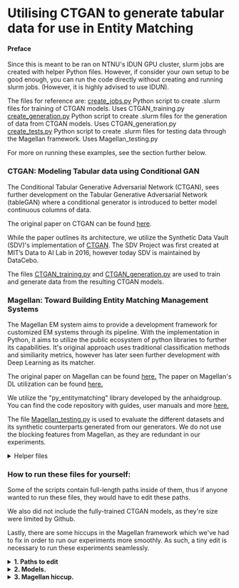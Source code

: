 # Utilising CTGAN to generate tabular data for use in Entity Matching

#### Preface

Since this is meant to be ran on NTNU's IDUN GPU cluster, slurm jobs are created with helper Python files. However, if consider your own setup to be good enough, you can run the code directly without creating and running slurm jobs. (However, it is highly advised to use IDUN). 

The files for reference are:
[create_jobs.py](./create_jobs.py)
Python script to create .slurm files for training of CTGAN models. Uses CTGAN_training.py
<br>
[create_generation.py](./create_generation.py)
Python script to create .slurm files for the generation of data from CTGAN models. Uses CTGAN_generation.py
<br>
[create_tests.py](./create_tests.py)
Python script to create .slurm files for testing data through the Magellan framework. Uses Magellan_testing.py

For more on running these examples, see the section further below.

### CTGAN: Modeling Tabular data using Conditional GAN

The Conditional Tabular Generative Adversarial Network (CTGAN), sees further development on the Tabular Generative Adversarial Network (tableGAN) where a conditional generator is introduced to better model continuous columns of data. 

The original paper on CTGAN can be found [here](https://arxiv.org/abs/1907.00503).

While the paper outlines its architecture, we utilize the Synthetic Data Vault (SDV)'s implementation of [CTGAN](https://sdv.dev/SDV/user_guides/single_table/ctgan.html). The SDV Project was first created at MIT’s Data to AI Lab in 2016, however today SDV is maintained by DataCebo. 

The files [CTGAN_training.py](./CTGAN_training.py) and [CTGAN_generation.py](./CTGAN_generation.py) are used to train and generate data from the resulting CTGAN models.

### Magellan: Toward Building Entity Matching Management Systems

The Magellan EM system aims to provide a development framework for customized EM systems through its pipeline. With the implementation in Python, it aims to utilize the public ecosystem of python libraries to further its capabilities. It's original approach uses traditional classification methods and similiarity metrics, however has later seen further development with Deep Learning as its matcher. 

The original paper on Magellan can be found [here.](https://pages.cs.wisc.edu/~anhai/papers1/magellan-sigmodrec18.pdf)
The paper on Magellan's DL utilization can be found [here.](https://pages.cs.wisc.edu/~anhai/papers1/deepmatcher-sigmod18.pdf)

We utilize the "py_entitymatching" library developed by the anhaidgroup. You can find the code repository with guides, user manuals and more [here.](https://github.com/anhaidgroup/py_entitymatching)

The file [Magellan_testing.py](./Magellan_testing.py) is used to evaluate the different datasets and its synthetic counterparts generated from our generators. We do not use the blocking features from Magellan, as they are redundant in our experiments. 

<details><summary>Helper files</summary>
<p>

#### [create_parser.py](./create_parser.py)
Magellan and Ditto require different formats for their datasets. This file is used to create .slurm jobs for parsing data. It uses the [parse_data.py](./parse_data.py) script to parse data from text based Ditto formats to dataframe based Magellan formats, and vice versa.

#### [create_datasets.py](./create_datasets.py)
This file is used to combine the real data with the generated data, creating the datasets that are used in experiments in the process.

#### [make_graphs.py](./make_graphs.py)
This file loads in the result files from the "Results" directory, and generate plots based on the files values.

#### [rename_files.py](./rename_files.py)
This file simply renames some of the files from the synthetic datasets. A simple naming convention error on the Augmentation and GPT-2 generated datasets caused the need for this.


</p>
</details>

### How to run these files for yourself:

Some of the scripts contain full-length paths inside of them, thus if anyone wanted to run these files, they would have to edit these paths.

We also did not include the fully-trained CTGAN models, as they're size were limited by Github. 

Lastly, there are some hiccups in the Magellan framework which we've had to fix in order to run our experiments more smoothly. As such, a tiny edit is necessary to run these experiments seamlessly. 

<details><summary><b>1. Paths to edit</b></summary>

#### 1. create_datasets.py
On line 20: 
```IDUN_PATH = r'/cluster/home/alekssim/Documents/IDUN/Idun/CTGAN/'```
Change to:
```IDUN_PATH = r'<your_directory>/Idun/CTGAN/'```

#### 2. create_generation.py
On line 4: 
```script_path = r"/cluster/home/alekssim/Documents/IDUN/Idun/CTGAN/CTGAN_generation.py"```
Change to:
```script_path = r"<your_directory>/Idun/CTGAN/CTGAN_generation.py"```

On line 54: 
```jobs_dir = r'/cluster/home/alekssim/Documents/IDUN/Idun/CTGAN/gen_jobs/'```
Change to:
```jobs_dir = r'<your_directory>/Idun/CTGAN/gen_jobs/'```

On line 88: 
```file.write(f"sbatch {name}.slurm alekssim\n")```
Change to:
```file.write(f"sbatch {name}.slurm <your_IDUN_user>\n")```

#### 3. create_jobs.py
On line 4: 
```script_path = r"/cluster/home/alekssim/Documents/IDUN/Idun/CTGAN/CTGAN_training.py"```
Change to:
```script_path = r"<your_directory>/Idun/CTGAN/CTGAN_training.py"```

On line 52: 
```jobs_dir = r'/cluster/home/alekssim/Documents/IDUN/Idun/CTGAN/jobs/'```
Change to:
```jobs_dir = r'<your_directory>/Idun/CTGAN/jobs/'```

On line 86: 
```file.write(f"sbatch {name}.slurm alekssim\n")```
Change to:
```file.write(f"sbatch {name}.slurm <your_IDUN_user>\n")```

#### 4. create_parser.py
On line 11: 
```script_path = r"/cluster/home/alekssim/Documents/IDUN/Idun/CTGAN/parse_data.py"```
Change to:
```script_path = r"<your_directory>/Idun/CTGAN/parse_data.py"```

On line 62: 
```jobs_dir = r'/cluster/home/alekssim/Documents/IDUN/Idun/CTGAN/parse_jobs/'```
Change to:
```jobs_dir = r'<your_directory>/Idun/CTGAN/parse_jobs/'```

On line 99: 
```file.write(f"sbatch {name}.slurm alekssim\n")```
Change to:
```file.write(f"sbatch {name}.slurm <your_IDUN_user>\n")```

#### 5. create_tests.py
On line 24: 
```script_path = r"/cluster/home/alekssim/Documents/IDUN/Idun/CTGAN/Magellan_testing.py"```
Change to:
```script_path = r"<your_directory>/Idun/CTGAN/Magellan_testing.py"```

On line 90: 
```jobs_dir = r'/cluster/home/alekssim/Documents/IDUN/Idun/CTGAN/match_jobs/'```
Change to:
```jobs_dir = r'<your_directory>/Idun/CTGAN/match_jobs/'```

On line 102: 
```file.write(f"sbatch {name}.slurm alekssim\n")```
Change to:
```file.write(f"sbatch {name}.slurm <your_IDUN_user>\n")```

#### 6. CTGAN_generation.py
On line 25: 
```model_dir = r'/cluster/home/alekssim/Documents/IDUN/Idun/CTGAN/Models/'```
Change to:
```model_dir = r'<your_directory>/Idun/CTGAN/Models/'```

On line 28 and 29: 
```datasets_dir = r'/cluster/home/alekssim/Documents/IDUN/Idun/CTGAN/Datasets/'```
```synth_dir = r'/cluster/home/alekssim/Documents/IDUN/Idun/CTGAN/Datasets_Synth/Magellan/'```

Change to:
```datasets_dir = r'<your_directory>/Idun/CTGAN/Datasets/'```
```synth_dir = r'<your_directory>/Idun/CTGAN/Datasets_Synth/Magellan/'```

#### 7. CTGAN_training.py
On line 21: 
```model_dir = r'/cluster/home/alekssim/Documents/IDUN/Idun/CTGAN/Models'```
Change to:
```model_dir = r'<your_directory>/Idun/CTGAN/Models/'```

On line 24: 
```datasets_dir = r'/cluster/home/alekssim/Documents/IDUN/Idun/CTGAN/Datasets/'```
Change to:
```datasets_dir = r'<your_directory>/Idun/CTGAN/Datasets/'```

#### 8. Magellan_testing.py
On line 44: 
```datasets_dir = r'/cluster/home/alekssim/Documents/IDUN/Idun/CTGAN/Datasets/'```
Change to:
```datasets_dir = r'<your_directory>/Idun/CTGAN/Datasets/'```

On line 49-58: 
```synth_dir = r'/cluster/home/alekssim/Documents/IDUN/Idun/CTGAN/Datasets_Synth/Magellan/<generator>/'```
Change to:
```synth_dir = r'<your_directory>/Idun/CTGAN/Datasets_Synth/Magellan/<generator>/'```

On line 384:
```temp_C_dir = r"/cluster/home/alekssim/Documents/IDUN/Idun/CTGAN/Datasets/Temp_Tables"```
Change to:
```temp_C_dir = r"<your_directory>/Idun/CTGAN/Datasets/Temp_Tables"```

On line 572:
```result_dir = r"/cluster/home/alekssim/Documents/IDUN/Idun/CTGAN/Results/"```
Change to:
```result_dir = r"<your_directory>/Idun/CTGAN/Results/"```

#### 9. make_graphs.py
On line 44: 
```save_score_path = r"C:\Users\aleks\Desktop\Master Thesis\Idun\CTGAN\Results" + os.sep + plot_type + ".csv"```
Change to:
```save_score_path = r"<your_directory>\Idun\CTGAN\Results" + os.sep + plot_type + ".csv"```

#### 10. make_graphs.py
On line 21: 
```dataset_orig_data = r'/cluster/home/alekssim/Documents/IDUN/Idun/CTGAN/Datasets/'```
Change to:
```dataset_orig_data = r'<your_directory>/Idun/CTGAN/Datasets/'```

On line 25-29:
```datasets_dir = r'/cluster/home/alekssim/Documents/IDUN/Idun/CTGAN/Datasets_Synth/Magellan/'```
```datasets_goal_dir = r'/cluster/home/alekssim/Documents/IDUN/Idun/CTGAN/Datasets_Synth/Ditto/'```

Change to:
```datasets_dir = r'<your_directory>/Idun/CTGAN/Datasets_Synth/Magellan/'```
```datasets_goal_dir = r'<your_directory>/Idun/CTGAN/Datasets_Synth/Ditto/'```

</details>

<details><summary><b>2. Models.</b></summary>

As previously stated, the models trained were too big for GitHub. However, to skip the lengthy procedure of training each model again, the models can be downloaded [here.](https://mega.nz/file/kWFE3RTJ#0RKAPHafFShhNI92084hwpNI4KiRDXUF13hmRUj6JsQ)

Simply un-zip the file, and move the "Models" folder into the "CTGAN" folder.

</details>


<details><summary><b>3. Magellan hiccup.</b></summary>

Magellan needs attribute correspondance for generating feature_tables for its matching procedure. However, this function can sometimes pick up multiple attribute correspondaces and require manual work to be configured correctly. 

We have slightly adjusted a file inside of the py_entitymatching library to combat this. Simply download the file [here.](https://mega.nz/file/lSt2nQrL#zujF_FcPfaoBShViHRse5WvOKXn1ltUdB5hPGMdPbAw), and replace the corresponding file inside of the py_entitymatching library folder. This is usually found in your python directory, in **[../site-packages/py_entitymatching/feature]**.

If this sounds too grevious of a task, simply run Magellan_testing.py until it throws an error pointing to the file in question. It will usually accompany the path to the file required to be replaced. 

</details>